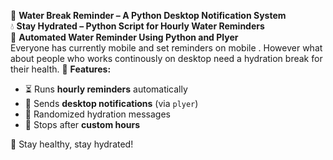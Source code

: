 🚀 **Water Break Reminder – A Python Desktop Notification System**  
💧 **Stay Hydrated – Python Script for Hourly Water Reminders**  
🥤 **Automated Water Reminder Using Python and Plyer**  
Everyone has currently mobile and set reminders on mobile . 
However what about people who works continously on desktop need a hydration break for their health.
🔹 **Features:**  
- ⏳ Runs **hourly reminders** automatically  
- 🔔 Sends **desktop notifications** (via `plyer`)  
- 🎲 Randomized hydration messages  
- 🚫 Stops after **custom hours**  

💙 Stay healthy, stay hydrated!  
